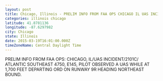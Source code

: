 ```yaml
---
layout: post
title: Chicago, Illinois - PRELIM INFO FROM FAA OPS CHICAGO IL UAS INCIDENT 2101C ATLANTIC SOUTHEAST 4750 E145 PILOT
categories: illinois chicago
latitude: 41.8781136
longitude: -87.6297982
city: Chicago
state: Illinois
date: 2015-03-19T16:01:00.000Z
timeZoneName: Central Daylight Time
---
```


PRELIM INFO FROM FAA OPS: CHICAGO, IL/UAS INCIDENT/2101C/ ATLANTIC SOUTHEAST 4750, E145, PILOT OBSERVED A UAS WHILE AT 1,700 FEET DEPARTING ORD ON RUNWAY 9R HEADING NORTHEAST BOUND. 